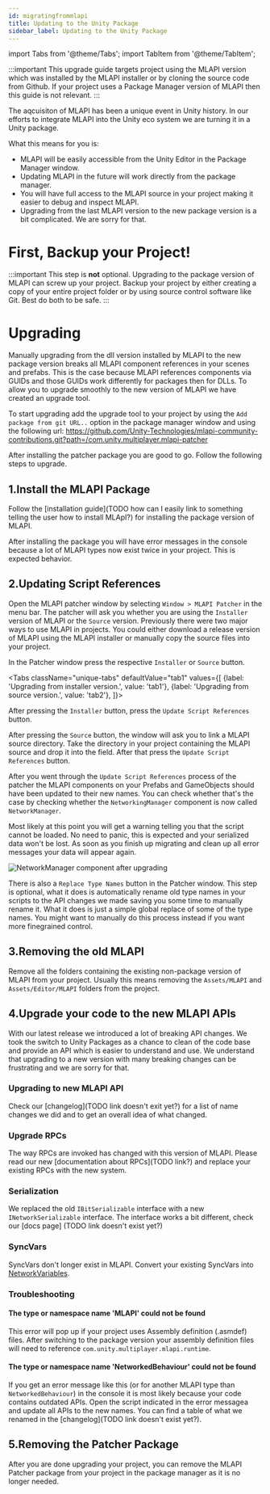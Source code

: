 ```yaml
---
id: migratingfrommlapi
title: Updating to the Unity Package
sidebar_label: Updating to the Unity Package
---
```


import Tabs from '@theme/Tabs';
import TabItem from '@theme/TabItem';

:::important
This upgrade guide targets project using the MLAPI version which was installed by the MLAPI installer or by cloning the source code from Github.
If your project uses a Package Manager version of MLAPI then this guide is not relevant.
:::

The aqcuisiton of MLAPI has been a unique event in Unity history. In our efforts to integrate MLAPI into the Unity eco system we are turning it in a Unity package.

What this means for you is:
- MLAPI will be easily accessible from the Unity Editor in the Package Manager window.
- Updating MLAPI in the future will work directly from the package manager.
- You will have full access to the MLAPI source in your project making it easier to debug and inspect MLAPI.
- Upgrading from the last MLAPI version to the new package version is a bit complicated. We are sorry for that.

# First, Backup your Project!
:::important
This step is **not** optional. Upgrading to the package version of MLAPI can screw up your project. Backup your project by either creating a copy of your entire project folder or by using source control software like Git. Best do both to be safe.
:::


# Upgrading

Manually upgrading from the dll version installed by MLAPI to the new package version breaks all MLAPI component references in your scenes and prefabs. This is the case because MLAPI references components via GUIDs and those GUIDs work differently for packages then for DLLs. To allow you to upgrade smoothly to the new version of MLAPI we have created an upgrade tool.

To start upgrading add the upgrade tool to your project by using the `Add package from git URL..` option in the package manager window and using the following url: https://github.com/Unity-Technologies/mlapi-community-contributions.git?path=/com.unity.multiplayer.mlapi-patcher

After installing the patcher package you are good to go. Follow the following steps to upgrade.

## 1.**Install the MLAPI Package**
Follow the [installation guide](TODO how can I easily link to something telling the user how to install MLApI?) for installing the package version of MLAPI.

After installing the package you will have error messages in the console because a lot of MLAPI types now exist twice in your project. This is expected behavior.

## 2.**Updating Script References**

Open the MLAPI patcher window by selecting `Window > MLAPI Patcher` in the menu bar. The patcher will ask you whether you are using the `Installer` version of MLAPI or the `Source` version. Previously there were two major ways to use MLAPI in projects. You could either download a release version of MLAPI using the MLAPI installer or manually copy the source files into your project.

In the Patcher window press the respective `Installer` or `Source` button.

<Tabs
  className="unique-tabs"
  defaultValue="tab1"
  values={[
    {label: 'Upgrading from installer version.', value: 'tab1'},
    {label: 'Upgrading from source version.', value: 'tab2'},
  ]}>

<TabItem value="tab1">

After pressing the `Installer` button, press the `Update Script References` button.

</TabItem>
<TabItem value="tab2">

After pressing the `Source` button, the window will ask you to link a MLAPI source directory. Take the directory in your project containing the MLAPI source and drop it into the field. After that press the `Update Script References` button.

</TabItem>
</Tabs>

After you went through the `Update Script References` process of the patcher the MLAPI components on your Prefabs and GameObjects should have been updated to their new names. You can check whether that's the case by checking whether the `NetworkingManager` component is now called `NetworkManager`.

Most likely at this point you will get a warning telling you that the script cannot be loaded. No need to panic, this is expected and your serialized data won't be lost. As soon as you finish up migrating and clean up all error messages your data will appear again.

 ![NetworkManager component after upgrading](/img/upgrade-guide/networkmanager-component.png)


There is also a `Replace Type Names` button in the Patcher window. This step is optional, what it does is automatically rename old type names in your scripts to the API changes we made saving you some time to manually rename it. What it does is just a simple global replace of some of the type names. You might want to manually do this process instead if you want more finegrained control.

## 3.**Removing the old MLAPI**

Remove all the folders containing the existing non-package version of MLAPI from your project. Usually this means removing the `Assets/MLAPI` and `Assets/Editor/MLAPI` folders from the project.

## 4.**Upgrade your code to the new MLAPI APIs**

With our latest release we introduced a lot of breaking API changes. We took the switch to Unity Packages as a chance to clean of the code base and provide an API which is easier to understand and use. We understand that upgrading to a new version with many breaking changes can be frustrating and we are sorry for that.

### Upgrading to new MLAPI API
Check our [changelog](TODO link doesn't exit yet?) for a list of name changes we did and to get an overall idea of what changed.

### Upgrade RPCs

The way RPCs are invoked has changed with this version of MLAPI. Please read our new [documentation about RPCs](TODO link?) and replace your existing RPCs with the new system.

### Serialization

We replaced the old `IBitSerializable` interface with a new `INetworkSerializable` interface. The interface works a bit different, check our [docs page] (TODO link doesn't exist yet?)

### SyncVars
SyncVars don't longer exist in MLAPI. Convert your existing SyncVars into [NetworkVariables](../mlapi-basics/networkvariable).

### Troubleshooting

#### The type or namespace name 'MLAPI' could not be found

This error will pop up if your project uses Assembly definition (.asmdef) files. After switching to the package version your assembly definition files will need to reference `com.unity.multiplayer.mlapi.runtime`.

#### The type or namespace name 'NetworkedBehaviour' could not be found

If you get an error message like this (or for another MLAPI type than `NetworkedBehaviour`) in the console it is most likely because your code contains outdated APIs. Open the script indicated in the error messagea and update all APIs to the new names. You can find a table of what we renamed in the [changelog](TODO link doesn't exist yet?).


## 5.**Removing the Patcher Package**
After you are done upgrading your project, you can remove the MLAPI Patcher package from your project in the package manager as it is no longer needed.